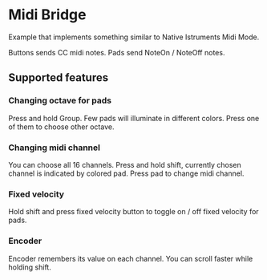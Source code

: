 # Midi Bridge

Example that implements something similar to Native Istruments Midi Mode.

Buttons sends CC midi notes. Pads send NoteOn / NoteOff notes.

## Supported features

### Changing octave for pads

Press and hold Group. Few pads will illuminate in different colors. Press one of them to choose other octave.

### Changing midi channel

You can choose all 16 channels. 
Press and hold shift, currently chosen channel is indicated by colored pad. Press pad to change midi channel.

### Fixed velocity

Hold shift and press fixed velocity button to toggle on / off fixed velocity for pads.

### Encoder

Encoder remembers its value on each channel.
You can scroll faster while holding shift.